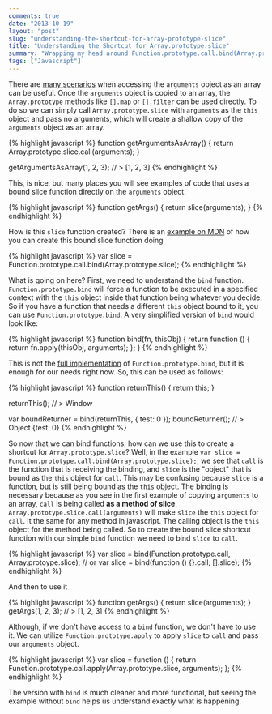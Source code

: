 ```yaml
---
comments: true
date: "2013-10-19"
layout: "post"
slug: "understanding-the-shortcut-for-array-prototype-slice"
title: "Understanding the Shortcut for Array.prototype.slice"
summary: "Wrapping my head around Function.prototype.call.bind(Array.prototype.slice)"
tags: ["Javascript"]
---
```

There are [many scenarios](https://developer.mozilla.org/en-US/docs/Web/JavaScript/Reference/Functions_and_function_scope/arguments#Examples) when accessing the `arguments` object as an array can be useful. Once the `arguments` object is copied to an array, the `Array.prototype` methods like `[].map` or `[].filter` can be used directly. To do so we can simply call `Array.prototype.slice` with `arguments` as the `this` object and pass no arguments, which will create a shallow copy of the `arguments` object as an array.

{% highlight javascript %}
function getArgumentsAsArray() {
    return Array.prototype.slice.call(arguments);
}

getArgumentsAsArray(1, 2, 3);
// > [1, 2, 3]
{% endhighlight %}

This, is nice, but many places you will see examples of code that uses a bound slice function directly on the `arguments` object.

{% highlight javascript %}
function getArgs() {
    return slice(arguments);
}
{% endhighlight %}

How is this `slice` function created? There is an [example on MDN](https://developer.mozilla.org/en-US/docs/Web/JavaScript/Reference/Global_Objects/Function/bind#Supplemental) of how you can create this bound slice function doing

{% highlight javascript %}
var slice = Function.prototype.call.bind(Array.prototype.slice);
{% endhighlight %}

What is going on here? First, we need to understand the `bind` function. `Function.prototype.bind` will force a function to be executed in a specified context with the `this` object inside that function being whatever you decide. So if you have a function that needs a different `this` object bound to it, you can use `Function.prototype.bind`. A very simplified version of `bind` would look like:

{% highlight javascript %}
function bind(fn, thisObj) {
    return function () {
        return fn.apply(thisObj, arguments);
    };
}
{% endhighlight %}

This is not the [full implementation](https://developer.mozilla.org/en-US/docs/Web/JavaScript/Reference/Global_Objects/Function/bind#Compatibility) of `Function.prototype.bind`, but it is enough for our needs right now. So, this can be used as follows:

{% highlight javascript %}
function returnThis() {
    return this;
}

returnThis();
// > Window

var boundReturner = bind(returnThis, { test: 0 });
boundReturner();
// > Object {test: 0}
{% endhighlight %}

So now that we can bind functions, how can we use this to create a shortcut for `Array.prototype.slice`? Well, in the example `var slice = Function.prototype.call.bind(Array.prototype.slice);`, we see that `call` is the function that is receiving the binding, and `slice` is the "object" that is bound as the `this` object for `call`. This may be confusing because `slice` is a function, but is still being bound as the `this` object. The binding is necessary because as you see in the first example of copying `arguments` to an array, `call` is being called **as a method of slice**. `Array.prototype.slice.call(arguments)` will make `slice` the `this` object for `call`. It the same for any method in javascript. The calling object is the `this` object for the method being called. So to create the bound slice shortcut function with our simple `bind` function we need to bind `slice` to `call`.

{% highlight javascript %}
var slice = bind(Function.prototype.call, Array.protoype.slice);
// or
var slice = bind(function () {}.call, [].slice);
{% endhighlight %}

And then to use it

{% highlight javascript %}
function getArgs() {
    return slice(arguments);
}
getArgs(1, 2, 3);
// > [1, 2, 3]
{% endhighlight %}

Although, if we don't have access to a `bind` function, we don't have to use it. We can utilize `Function.prototype.apply` to apply `slice` to `call` and pass our `arguments` object.

{% highlight javascript %}
var slice = function () {
    return Function.prototype.call.apply(Array.prototype.slice, arguments);
};
{% endhighlight %}

The version with `bind` is much cleaner and more functional, but seeing the example without `bind` helps us understand exactly what is happening.
